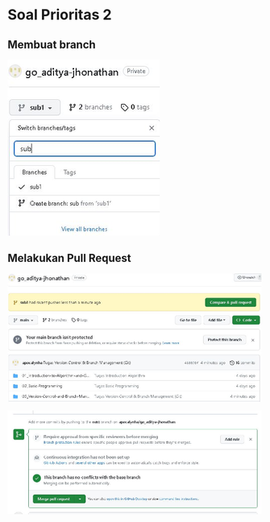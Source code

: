 # Soal Prioritas 2
## Membuat branch

![buat_branch](/03_Version-Control-and-Branch-Management/screenshots/buat_branch.JPG)

## Melakukan Pull Request

![pull_req](/03_Version-Control-and-Branch-Management/screenshots/pull_req.JPG)

![pull_req2](/03_Version-Control-and-Branch-Management/screenshots/pull_req2.JPG)
